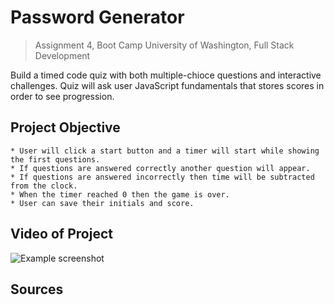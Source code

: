# Password Generator

> Assignment 4, Boot Camp
> University of Washington, Full Stack Development

Build a timed code quiz with both multiple-chioce questions and interactive challenges. Quiz will ask user JavaScript fundamentals that stores scores in order to see progression. 

## Project Objective


```
* User will click a start button and a timer will start while showing the first questions. 
* If questions are answered correctly another question will appear. 
* If questions are answered incorrectly then time will be subtracted from the clock. 
* When the timer reached 0 then the game is over. 
* User can save their initials and score. 

```

## Video of Project
![Example screenshot](./img/screenshot.png)

## Sources






